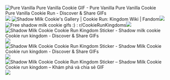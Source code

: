 <img src="https://i.pinimg.com/originals/11/91/46/119146089c21bd85d4340e91a0b26e52.gif" alt="Pure Vanilla Pure Vanilla Cookie GIF - Pure Vanilla Pure Vanilla Cookie  Pure Vanilla Cookie Run - Discover &amp; Share GIFs"/>![](https://github.com/user-attachments/22b79928-38ae-4104-8a95-70151dcc0dbe)  <img src="https://static.wikia.nocookie.net/cookierunkingdom/images/3/35/Shadow_milk_gacha_sequence_1_animation.gif/revision/latest/scale-to-width-down/250?cb=20250119185243" alt="Shadow Milk Cookie&#39;s Gallery | Cookie Run: Kingdom Wiki | Fandom"/>![](https://github.com/user-attachments/942aff2a-50d2-454c-ad15-e98a05966b09)
 <img src="https://i.redd.it/rssuuqz6y4ne1.gif" alt="Free shadow milk cookie gifs :) : r/CookieRunKingdoms"/>![](https://github.com/user-attachments/31ac9d7a-6281-4fe4-b2ab-c8d1447274e7) <img src="https://media.tenor.com/eVW5_HMGhOAAAAAj/shadow-milk-cookie-cookie-run-kingdom.gif" alt="Shadow Milk Cookie Cookie Run Kingdom Sticker - Shadow milk cookie Cookie  run kingdom - Discover &amp; Share GIFs"/>![](https://github.com/user-attachments/89f49e66-1203-460b-8ead-b720ab9d6162) <img src="https://media.tenor.com/xW5ODgCd_WgAAAAj/shadow-milk-cookie-cookie-run-kingdom.gif" alt="Shadow Milk Cookie Cookie Run Kingdom Sticker - Shadow Milk Cookie Cookie  run kingdom - Discover &amp; Share GIFs"/>![](https://github.com/user-attachments/044e3dee-e77c-4074-a1a2-ff244ce66e2c) <img src="https://media.tenor.com/7iBkx3DdlekAAAAj/shadow-milk-cookie-cookie-run-kingdom.gif" alt="Shadow Milk Cookie Cookie Run Kingdom Sticker – Shadow Milk Cookie Cookie  run kingdom – Khám phá và chia sẻ GIF"/>![](https://github.com/user-attachments/29c3c4e7-a9f2-44f6-8fa5-1c3970b91d2e)






